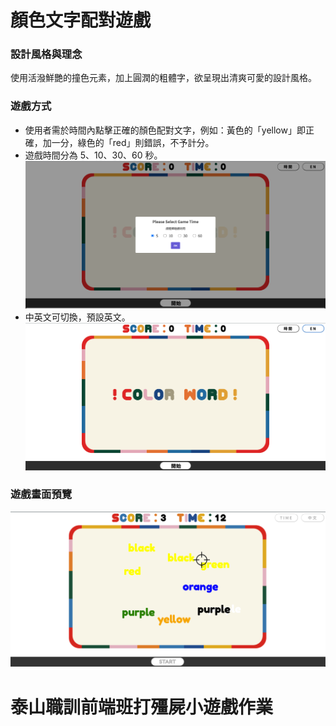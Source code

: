 # 顏色文字配對遊戲
### 設計風格與理念
使用活潑鮮艷的撞色元素，加上圓潤的粗體字，欲呈現出清爽可愛的設計風格。
### 遊戲方式
- 使用者需於時間內點擊正確的顏色配對文字，例如：黃色的「yellow」即正確，加一分，綠色的「red」則錯誤，不予計分。
- 遊戲時間分為 5、10、30、60 秒。
![image](https://github.com/wdaweb/jq_zombie-iiQvQii/blob/master/img/time.png)
- 中英文可切換，預設英文。
![image](https://github.com/wdaweb/jq_zombie-iiQvQii/blob/master/img/chinese.png)
### 遊戲畫面預覽
![image](https://github.com/wdaweb/jq_zombie-iiQvQii/blob/master/img/game.png)

# 泰山職訓前端班打殭屍小遊戲作業


